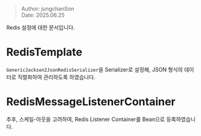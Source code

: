 > Author: jungchanSon  
> Date: 2025.06.25

Redis 설정에 대한 문서입니다.

# RedisTemplate
`GenericJackson2JsonRedisSerializer`을 Serializer로 설정해, JSON 형식의 데이터로 직렬화하여 관리하도록 하였습니다.

# RedisMessageListenerContainer
추후, 스케일-아웃을 고려하여, Redis Listener Container를 Bean으로 등록하였습니다.